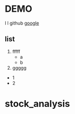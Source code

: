 DEMO
====

I l github [google](https://www.google.com/)

list
----

1. fffff
    + a
    + b
2. ggggg
  + 1
  + 2
# stock_analysis
